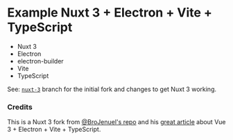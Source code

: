 # Example Nuxt 3 + Electron + Vite + TypeScript

- Nuxt 3
- Electron
- electron-builder
- Vite
- TypeScript

See: [`nuxt-3`](https://github.com/nwittwer/nuxt-3-vite-electron-typescript/tree/nuxt-3) branch for the initial fork and changes to get Nuxt 3 working. 

### Credits

This is a Nuxt 3 fork from [@BroJenuel's repo](https://github.com/BroJenuel/vue-3-vite-electron-typescript) and his [great article](https://dev.to/brojenuel/vue-3-vite-typescript-electron-my-full-setup-kgm) about Vue 3 + Electron + Vite + TypeScript.
